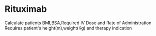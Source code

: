 # Rituximab
Calculate patients BMI,BSA,Required IV Dose and Rate of Administration
Requires patient's height(m),weight(Kg) and therapy indication
